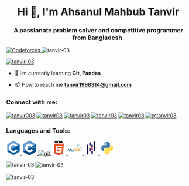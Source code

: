 <h1 align="center">Hi 👋, I'm Ahsanul Mahbub Tanvir</h1>
<h3 align="center">A passionate problem solver and competitive programmer from Bangladesh.</h3>

<a href="https://codeforces.com/profile/tanvir03">
    <img alt="Codeforces" src="https://cp-logo.vercel.app/codeforces/tanvir03"/>
</a>
<a align="left"> <img src="https://komarev.com/ghpvc/?username=tanvir-03&label=Profile%20views&color=0e75b6&style=flat" alt="tanvir-03" /> </a>

<p align="left"> <a href="https://github.com/ryo-ma/github-profile-trophy"><img src="https://github-profile-trophy.vercel.app/?username=tanvir-03" alt="tanvir-03" /></a> </p>

- 🌱 I’m currently learning **Git, Pandas**

- 📫 How to reach me **tanvir1998314@gmail.com**

<h3 align="left">Connect with me:</h3>
<p align="left">
<a href="https://linkedin.com/in/tanvir003" target="blank"><img align="center" src="https://raw.githubusercontent.com/rahuldkjain/github-profile-readme-generator/master/src/images/icons/Social/linked-in-alt.svg" alt="tanvir003" height="30" width="40" /></a>
<a href="https://www.codechef.com/users/tanvir03" target="blank"><img align="center" src="https://cdn.jsdelivr.net/npm/simple-icons@3.1.0/icons/codechef.svg" alt="tanvir03" height="30" width="40" /></a>
<a href="https://www.hackerrank.com/tanvir03" target="blank"><img align="center" src="https://raw.githubusercontent.com/rahuldkjain/github-profile-readme-generator/master/src/images/icons/Social/hackerrank.svg" alt="tanvir03" height="30" width="40" /></a>
<a href="https://codeforces.com/profile/tanvir03" target="blank"><img align="center" src="https://raw.githubusercontent.com/rahuldkjain/github-profile-readme-generator/master/src/images/icons/Social/codeforces.svg" alt="tanvir03" height="30" width="40" /></a>
<a href="https://www.leetcode.com/tanvir03" target="blank"><img align="center" src="https://raw.githubusercontent.com/rahuldkjain/github-profile-readme-generator/master/src/images/icons/Social/leet-code.svg" alt="tanvir03" height="30" width="40" /></a>
<a href="https://www.hackerearth.com/@tanvir03" target="blank"><img align="center" src="https://raw.githubusercontent.com/rahuldkjain/github-profile-readme-generator/master/src/images/icons/Social/hackerearth.svg" alt="@tanvir03" height="30" width="40" /></a>
</p>

<h3 align="left">Languages and Tools:</h3>
<p align="left"> <a href="https://www.cprogramming.com/" target="_blank" rel="noreferrer"> <img src="https://raw.githubusercontent.com/devicons/devicon/master/icons/c/c-original.svg" alt="c" width="40" height="40"/> </a> <a href="https://www.w3schools.com/cpp/" target="_blank" rel="noreferrer"> <img src="https://raw.githubusercontent.com/devicons/devicon/master/icons/cplusplus/cplusplus-original.svg" alt="cplusplus" width="40" height="40"/> </a> <a href="https://git-scm.com/" target="_blank" rel="noreferrer"> <img src="https://www.vectorlogo.zone/logos/git-scm/git-scm-icon.svg" alt="git" width="40" height="40"/> </a> <a href="https://www.w3.org/html/" target="_blank" rel="noreferrer"> <img src="https://raw.githubusercontent.com/devicons/devicon/master/icons/html5/html5-original-wordmark.svg" alt="html5" width="40" height="40"/> </a> <a href="https://www.mysql.com/" target="_blank" rel="noreferrer"> <img src="https://raw.githubusercontent.com/devicons/devicon/master/icons/mysql/mysql-original-wordmark.svg" alt="mysql" width="40" height="40"/> </a> <a href="https://pandas.pydata.org/" target="_blank" rel="noreferrer"> <img src="https://raw.githubusercontent.com/devicons/devicon/2ae2a900d2f041da66e950e4d48052658d850630/icons/pandas/pandas-original.svg" alt="pandas" width="40" height="40"/> </a> <a href="https://www.python.org" target="_blank" rel="noreferrer"> <img src="https://raw.githubusercontent.com/devicons/devicon/master/icons/python/python-original.svg" alt="python" width="40" height="40"/> </a> </p>

<p><img align="left" src="https://github-readme-stats.vercel.app/api/top-langs?username=tanvir-03&show_icons=true&locale=en&layout=compact" alt="tanvir-03" /></p>

<p>&nbsp;<img align="center" src="https://github-readme-stats.vercel.app/api?username=tanvir-03&show_icons=true&locale=en" alt="tanvir-03" /></p>

<p><img align="center" src="https://github-readme-streak-stats.herokuapp.com/?user=tanvir-03&" alt="tanvir-03" /></p>
